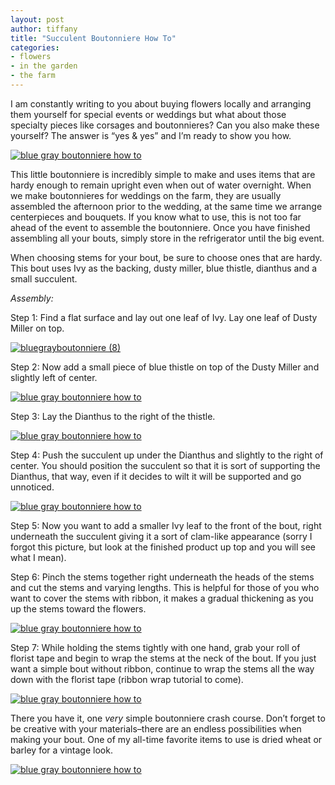 ```yaml
---
layout: post
author: tiffany
title: "Succulent Boutonniere How To"
categories: 
- flowers
- in the garden
- the farm
---
```


I am constantly writing to you about buying flowers locally and arranging them yourself for special events or weddings but what about those specialty pieces like corsages and boutonnieres? Can you also make these yourself? The answer is “yes & yes” and I’m ready to show you how.

[![blue gray boutonniere how to](jekyll_uploads/2012/07/bluegrayboutonniere-6-575x382.jpg "bluegrayboutonniere (6)")](http://www.sweetpeonies.com/2012/07/how-to-boutonniere/bluegrayboutonniere-6/)

This little boutonniere is incredibly simple to make and uses items that are hardy enough to remain upright even when out of water overnight. When we make boutonnieres for weddings on the farm, they are usually assembled the afternoon prior to the wedding, at the same time we arrange centerpieces and bouquets. If you know what to use, this is not too far ahead of the event to assemble the boutonniere. Once you have finished assembling all your bouts, simply store in the refrigerator until the big event.

When choosing stems for your bout, be sure to choose ones that are hardy. This bout uses Ivy as the backing, dusty miller, blue thistle, dianthus and a small succulent.

_Assembly:_

Step 1: Find a flat surface and lay out one leaf of Ivy. Lay one leaf of Dusty Miller on top.

[![](jekyll_uploads/2012/07/bluegrayboutonniere-8-575x411.jpg "bluegrayboutonniere (8)")](http://www.sweetpeonies.com/2012/07/how-to-boutonniere/bluegrayboutonniere-8/)

Step 2: Now add a small piece of blue thistle on top of the Dusty Miller and slightly left of center.

[![blue gray boutonniere how to](jekyll_uploads/2012/07/bluegrayboutonniere-1-575x410.jpg "bluegrayboutonniere (1)")](http://www.sweetpeonies.com/2012/07/how-to-boutonniere/bluegrayboutonniere-1/)

Step 3: Lay the Dianthus to the right of the thistle.

[![blue gray boutonniere how to](jekyll_uploads/2012/07/bluegrayboutonniere-2-575x411.jpg "bluegrayboutonniere (2)")](http://www.sweetpeonies.com/2012/07/how-to-boutonniere/bluegrayboutonniere-2/)

Step 4: Push the succulent up under the Dianthus and slightly to the right of center. You should position the succulent so that it is sort of supporting the Dianthus, that way, even if it decides to wilt it will be supported and go unnoticed.

[![blue gray boutonniere how to](jekyll_uploads/2012/07/bluegrayboutonniere-3-575x411.jpg "bluegrayboutonniere (3)")](http://www.sweetpeonies.com/2012/07/how-to-boutonniere/bluegrayboutonniere-3/)

Step 5: Now you want to add a smaller Ivy leaf to the front of the bout, right underneath the succulent giving it a sort of clam-like appearance (sorry I forgot this picture, but look at the finished product up top and you will see what I mean).

Step 6: Pinch the stems together right underneath the heads of the stems and cut the stems and varying lengths. This is helpful for those of you who want to cover the stems with ribbon, it makes a gradual thickening as you up the stems toward the flowers.

[![blue gray boutonniere how to](jekyll_uploads/2012/07/bluegrayboutonniere-4-575x382.jpg "bluegrayboutonniere (4)")](http://www.sweetpeonies.com/2012/07/how-to-boutonniere/bluegrayboutonniere-4/)

Step 7: While holding the stems tightly with one hand, grab your roll of florist tape and begin to wrap the stems at the neck of the bout. If you just want a simple bout without ribbon, continue to wrap the stems all the way down with the florist tape (ribbon wrap tutorial to come).

[![blue gray boutonniere how to](jekyll_uploads/2012/07/bluegrayboutonniere-5-575x410.jpg "bluegrayboutonniere (5)")](http://www.sweetpeonies.com/2012/07/how-to-boutonniere/bluegrayboutonniere-5/)

There you have it, one _very_ simple boutonniere crash course. Don’t forget to be creative with your materials–there are an endless possibilities when making your bout. One of my all-time favorite items to use is dried wheat or barley for a vintage look.

[![blue gray boutonniere how to](jekyll_uploads/2012/07/bluegrayboutonniere-7-575x411.jpg "bluegrayboutonniere (7)")](http://www.sweetpeonies.com/2012/07/how-to-boutonniere/bluegrayboutonniere-7/)